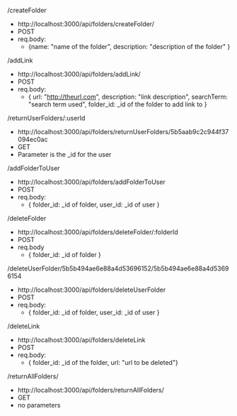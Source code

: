 /createFolder

* http://localhost:3000/api/folders/createFolder/
* POST
* req.body:
    * {name: "name of the folder", description: "description of the folder" }

/addLink

* http://localhost:3000/api/folders/addLink/
* POST
* req.body:
    * { url: "http://theurl.com", description: "link description", searchTerm: "search term used", folder_id: _id of the folder to add link to }

/returnUserFolders/:userId

* http://localhost:3000/api/folders/returnUserFolders/5b5aab9c2c944f37094ec0ac
* GET
* Parameter is the _id for the user

/addFolderToUser

* http://localhost:3000/api/folders/addFolderToUser
* POST
* req.body:
    * { folder_id: _id of folder, user_id: _id of user }

/deleteFolder

* http://localhost:3000/api/folders/deleteFolder/:folderId
* POST
* req.body
    * { folder_id: _id of folder }

/deleteUserFolder/5b5b494ae6e88a4d53696152/5b5b494ae6e88a4d53696154

* http://localhost:3000/api/folders/deleteUserFolder
* POST
* req.body:
    * { folder_id: _id of folder, user_id: _id of user }

/deleteLink

* http://localhost:3000/api/folders/deleteLink
* POST
* req.body:
    * { folder_id: _id of the folder, url: "url to be deleted"}

/returnAllFolders/

* http://localhost:3000/api/folders/returnAllFolders/
* GET
* no parameters